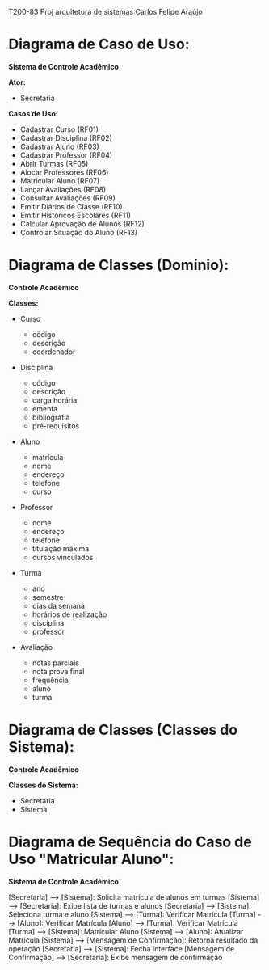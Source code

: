 T200-83 Proj arquitetura de sistemas
Carlos Felipe Araújo

# Diagrama de Caso de Uso:

**Sistema de Controle Acadêmico**

**Ator:**

- Secretaria

**Casos de Uso:**

- Cadastrar Curso (RF01)
- Cadastrar Disciplina (RF02)
- Cadastrar Aluno (RF03)
- Cadastrar Professor (RF04)
- Abrir Turmas (RF05)
- Alocar Professores (RF06)
- Matricular Aluno (RF07)
- Lançar Avaliações (RF08)
- Consultar Avaliações (RF09)
- Emitir Diários de Classe (RF10)
- Emitir Históricos Escolares (RF11)
- Calcular Aprovação de Alunos (RF12)
- Controlar Situação do Aluno (RF13)

# Diagrama de Classes (Domínio):

**Controle Acadêmico**

**Classes:**

- Curso

  - código
  - descrição
  - coordenador

- Disciplina

  - código
  - descrição
  - carga horária
  - ementa
  - bibliografia
  - pré-requisitos

- Aluno

  - matrícula
  - nome
  - endereço
  - telefone
  - curso

- Professor

  - nome
  - endereço
  - telefone
  - titulação máxima
  - cursos vinculados

- Turma

  - ano
  - semestre
  - dias da semana
  - horários de realização
  - disciplina
  - professor

- Avaliação
  - notas parciais
  - nota prova final
  - frequência
  - aluno
  - turma

# Diagrama de Classes (Classes do Sistema):

**Controle Acadêmico**

**Classes do Sistema:**

- Secretaria
- Sistema

# Diagrama de Sequência do Caso de Uso "Matricular Aluno":

**Sistema de Controle Acadêmico**

[Secretaria] --> [Sistema]: Solicita matrícula de alunos em turmas
[Sistema] --> [Secretaria]: Exibe lista de turmas e alunos
[Secretaria] --> [Sistema]: Seleciona turma e aluno
[Sistema] --> [Turma]: Verificar Matrícula
[Turma] --> [Aluno]: Verificar Matrícula
[Aluno] --> [Turma]: Verificar Matrícula
[Turma] --> [Sistema]: Matricular Aluno
[Sistema] --> [Aluno]: Atualizar Matrícula
[Sistema] --> [Mensagem de Confirmação]: Retorna resultado da operação
[Secretaria] --> [Sistema]: Fecha interface
[Mensagem de Confirmação] --> [Secretaria]: Exibe mensagem de confirmação

